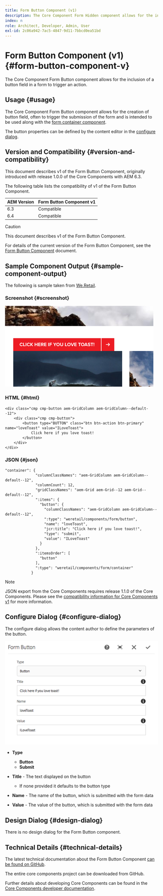 ```yaml
---
title: Form Button Component (v1)
description: The Core Component Form Hidden component allows for the inclusion of a hidden field in a form.
index: n
role: Architect, Developer, Admin, User
exl-id: 2c06a942-7ac5-4847-9d11-7bbcd0ea51bd
---
```

# Form Button Component (v1) {#form-button-component-v}

The Core Component Form Button component allows for the inclusion of a button field in a form to trigger an action.

## Usage {#usage}

The Core Component Form Button component allows for the creation of button field, often to trigger the submission of the form and is intended to be used along with the [form container component](form-container-v1.md).

The button properties can be defined by the content editor in the [configure dialog](#configure-dialog).

## Version and Compatibility {#version-and-compatibility}

This document describes v1 of the Form Button Component, originally introduced with release 1.0.0 of the Core Components with AEM 6.3.

The following table lists the compatibility of v1 of the Form Button Component.

|AEM Version|Form Button Component v1|
|--- |--- |
|6.3|Compatible|
|6.4|Compatible|

>[!CAUTION]
>
>This document describes v1 of the Form Button Component.
>
>For details of the current version of the Form Button Component, see the [Form Button Component](/help/components/forms/form-button.md) document.

## Sample Component Output {#sample-component-output}

The following is sample taken from [We.Retail](https://helpx.adobe.com/experience-manager/6-4/sites/developing/using/we-retail.html).

### Screenshot {#screenshot}

![](/help/assets/chlimage_1-48.png) 

### HTML {#html}

```
<div class="cmp cmp-button aem-GridColumn aem-GridColumn--default--12">
    <div class="cmp cmp-button">
        <button type="BUTTON" class="btn btn-action btn-primary" name="loveToast" value="ILoveToast">
            Click here if you love toast!
        </button>
    </div>
</div>
```

### JSON {#json}

```
"container": {
              "columnClassNames": "aem-GridColumn aem-GridColumn--default--12",
              "columnCount": 12,
              "gridClassNames": "aem-Grid aem-Grid--12 aem-Grid--default--12",
              ":items": {
                "button": {
                  "columnClassNames": "aem-GridColumn aem-GridColumn--default--12",
                  ":type": "weretail/components/form/button",
                  "name": "loveToast",
                  "jcr:title": "Click here if you love toast!",
                  "type": "submit",
                  "value": "ILoveToast"
                }
              },
              ":itemsOrder": [
                "button"
              ],
              ":type": "weretail/components/form/container"
            }
```

>[!NOTE]
>
>JSON export from the Core Components requires release 1.1.0 of the Core Components. Please see the [compatibility information for Core Components v1](/help/versions.md) for more information.

## Configure Dialog {#configure-dialog}

The configure dialog allows the content author to define the parameters of the button.

![](/help/assets/chlimage_1-49.png)

* **Type**
  * **Button**
  * **Submit**

* **Title** - The text displayed on the button
  * If none provided it defaults to the button type

* **Name** - The name of the button, which is submitted with the form data
* **Value** - The value of the button, which is submitted with the form data

## Design Dialog {#design-dialog}

There is no design dialog for the Form Button component.

## Technical Details {#technical-details}

The latest technical documentation about the Form Button Component [can be found on GitHub](https://github.com/adobe/aem-core-wcm-components/tree/master/content/src/content/jcr_root/apps/core/wcm/components/form/button/v1/button).

The entire core components project can be downloaded from GitHub.

Further details about developing Core Components can be found in the [Core Components developer documentation](/help/developing/overview.md).
